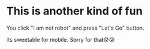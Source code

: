 # This is another kind of fun

You click "I am not robot" and press "Let's Go" button.

Its sweetable for mobile. Sorry for that😰😰
